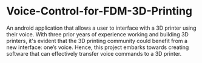 # Voice-Control-for-FDM-3D-Printing
An android application that allows a user to interface with a 3D printer using their voice.
With three prior years of experience working and building 3D printers, it's evident that the 3D printing community could benefit from a new interface: one’s voice. Hence, this project embarks towards creating software that can effectively transfer voice commands to a 3D printer. 
